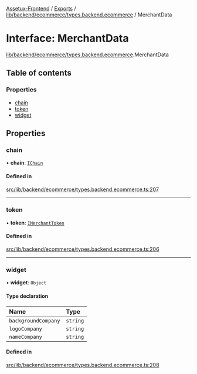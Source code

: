 [Assetux-Frontend](../README.md) / [Exports](../modules.md) / [lib/backend/ecommerce/types.backend.ecommerce](../modules/lib_backend_ecommerce_types_backend_ecommerce.md) / MerchantData

# Interface: MerchantData

[lib/backend/ecommerce/types.backend.ecommerce](../modules/lib_backend_ecommerce_types_backend_ecommerce.md).MerchantData

## Table of contents

### Properties

- [chain](lib_backend_ecommerce_types_backend_ecommerce.MerchantData.md#chain)
- [token](lib_backend_ecommerce_types_backend_ecommerce.MerchantData.md#token)
- [widget](lib_backend_ecommerce_types_backend_ecommerce.MerchantData.md#widget)

## Properties

### chain

• **chain**: [`IChain`](lib_backend_ecommerce_types_backend_ecommerce.IChain.md)

#### Defined in

[src/lib/backend/ecommerce/types.backend.ecommerce.ts:207](https://github.com/ASSETUX/frontend/blob/9a68660/src/lib/backend/ecommerce/types.backend.ecommerce.ts#L207)

___

### token

• **token**: [`IMerchantToken`](lib_backend_ecommerce_types_backend_ecommerce.IMerchantToken.md)

#### Defined in

[src/lib/backend/ecommerce/types.backend.ecommerce.ts:206](https://github.com/ASSETUX/frontend/blob/9a68660/src/lib/backend/ecommerce/types.backend.ecommerce.ts#L206)

___

### widget

• **widget**: `Object`

#### Type declaration

| Name | Type |
| :------ | :------ |
| `backgroundCompany` | `string` |
| `logoCompany` | `string` |
| `nameCompany` | `string` |

#### Defined in

[src/lib/backend/ecommerce/types.backend.ecommerce.ts:208](https://github.com/ASSETUX/frontend/blob/9a68660/src/lib/backend/ecommerce/types.backend.ecommerce.ts#L208)
